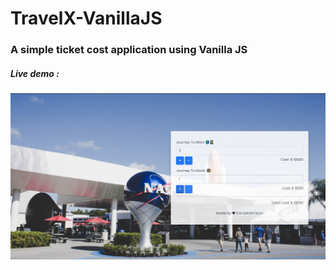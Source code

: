 # TravelX-VanillaJS
### A simple ticket cost application using Vanilla JS

##### Live demo :
<img src="livedemo.png"/>